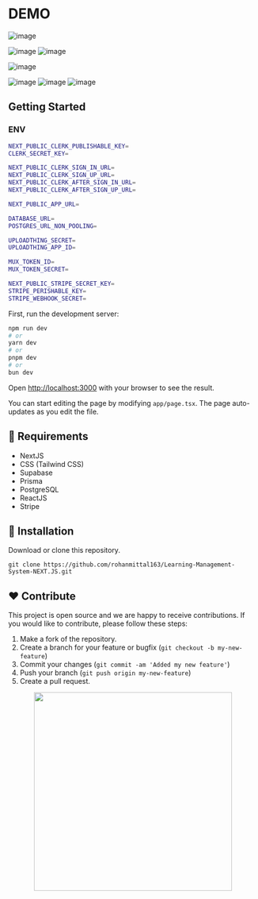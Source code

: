 
# DEMO
![image](https://github.com/rohanmittal1163/Learning-Management-System-NEXT.JS/assets/97821844/f6080417-0bb2-4ce7-9474-36c45ad2c716)

![image](https://github.com/rohanmittal1163/Learning-Management-System-NEXT.JS/assets/97821844/f894a365-45ed-44ae-b034-ac93439a0c06)
![image](https://github.com/rohanmittal1163/Learning-Management-System-NEXT.JS/assets/97821844/bfa7e819-b36e-4b7a-911b-aeb6f7529b0c)

![image](https://github.com/rohanmittal1163/Learning-Management-System-NEXT.JS/assets/97821844/d59a3d18-cd2d-4c43-8245-4ca54d2172f3)

![image](https://github.com/rohanmittal1163/Learning-Management-System-NEXT.JS/assets/97821844/a62fedcd-ea9a-45aa-a95f-3446a2631727)
![image](https://github.com/rohanmittal1163/Learning-Management-System-NEXT.JS/assets/97821844/55bdb6b3-06e8-4826-a640-2893faf8273f)
![image](https://github.com/rohanmittal1163/Learning-Management-System-NEXT.JS/assets/97821844/996e554f-0ae4-46f0-88da-f35c727c9895)


## Getting Started

### ENV
```bash
NEXT_PUBLIC_CLERK_PUBLISHABLE_KEY=
CLERK_SECRET_KEY=

NEXT_PUBLIC_CLERK_SIGN_IN_URL=
NEXT_PUBLIC_CLERK_SIGN_UP_URL=
NEXT_PUBLIC_CLERK_AFTER_SIGN_IN_URL=
NEXT_PUBLIC_CLERK_AFTER_SIGN_UP_URL=

NEXT_PUBLIC_APP_URL=

DATABASE_URL=
POSTGRES_URL_NON_POOLING=

UPLOADTHING_SECRET=
UPLOADTHING_APP_ID=

MUX_TOKEN_ID=
MUX_TOKEN_SECRET=

NEXT_PUBLIC_STRIPE_SECRET_KEY=
STRIPE_PERISHABLE_KEY=
STRIPE_WEBHOOK_SECRET=

```

First, run the development server:

```bash
npm run dev
# or
yarn dev
# or
pnpm dev
# or
bun dev
```

Open [http://localhost:3000](http://localhost:3000) with your browser to see the result.

You can start editing the page by modifying `app/page.tsx`. The page auto-updates as you edit the file.

## 📌 Requirements
- NextJS
- CSS (Tailwind CSS)
- Supabase
- Prisma
- PostgreSQL
- ReactJS
- Stripe

 ## 🔰 Installation
Download or clone this repository.

``` git clone https://github.com/rohanmittal163/Learning-Management-System-NEXT.JS.git ```

## ❤ Contribute
This project is open source and we are happy to receive contributions. If you would like to contribute, please follow these steps:

1. Make a fork of the repository.
2. Create a branch for your feature or bugfix (`git checkout -b my-new-feature`)
3. Commit your changes (`git commit -am 'Added my new feature'`)
4. Push your branch (`git push origin my-new-feature`)
5. Create a pull request.

<p align="center">
  <img src="https://user-images.githubusercontent.com/104341274/210186277-0d434bb0-80c0-43a9-b6b0-2e42e18c31a9.png" width="400" />
</p>
